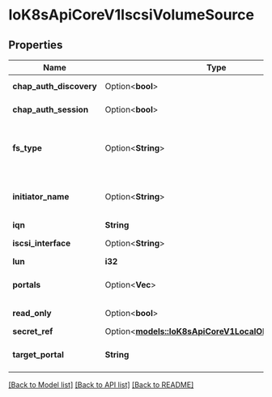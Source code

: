 # IoK8sApiCoreV1IscsiVolumeSource

## Properties

Name | Type | Description | Notes
------------ | ------------- | ------------- | -------------
**chap_auth_discovery** | Option<**bool**> | chapAuthDiscovery defines whether support iSCSI Discovery CHAP authentication | [optional]
**chap_auth_session** | Option<**bool**> | chapAuthSession defines whether support iSCSI Session CHAP authentication | [optional]
**fs_type** | Option<**String**> | fsType is the filesystem type of the volume that you want to mount. Tip: Ensure that the filesystem type is supported by the host operating system. Examples: \"ext4\", \"xfs\", \"ntfs\". Implicitly inferred to be \"ext4\" if unspecified. More info: https://kubernetes.io/docs/concepts/storage/volumes#iscsi | [optional]
**initiator_name** | Option<**String**> | initiatorName is the custom iSCSI Initiator Name. If initiatorName is specified with iscsiInterface simultaneously, new iSCSI interface <target portal>:<volume name> will be created for the connection. | [optional]
**iqn** | **String** | iqn is the target iSCSI Qualified Name. | 
**iscsi_interface** | Option<**String**> | iscsiInterface is the interface Name that uses an iSCSI transport. Defaults to 'default' (tcp). | [optional]
**lun** | **i32** | lun represents iSCSI Target Lun number. | 
**portals** | Option<**Vec<String>**> | portals is the iSCSI Target Portal List. The portal is either an IP or ip_addr:port if the port is other than default (typically TCP ports 860 and 3260). | [optional]
**read_only** | Option<**bool**> | readOnly here will force the ReadOnly setting in VolumeMounts. Defaults to false. | [optional]
**secret_ref** | Option<[**models::IoK8sApiCoreV1LocalObjectReference**](io.k8s.api.core.v1.LocalObjectReference.md)> |  | [optional]
**target_portal** | **String** | targetPortal is iSCSI Target Portal. The Portal is either an IP or ip_addr:port if the port is other than default (typically TCP ports 860 and 3260). | 

[[Back to Model list]](../README.md#documentation-for-models) [[Back to API list]](../README.md#documentation-for-api-endpoints) [[Back to README]](../README.md)


